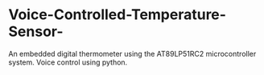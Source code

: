 # Voice-Controlled-Temperature-Sensor-
An embedded digital thermometer using the AT89LP51RC2  microcontroller system. Voice control using python. 
